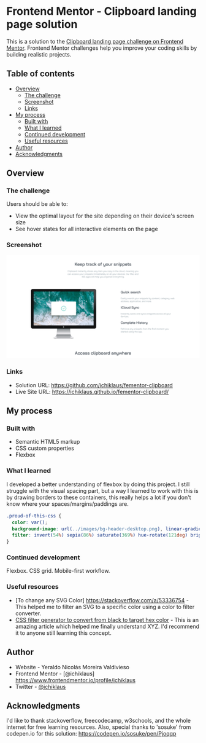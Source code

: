 # Frontend Mentor - Clipboard landing page solution

This is a solution to the [Clipboard landing page challenge on Frontend Mentor](https://www.frontendmentor.io/challenges/clipboard-landing-page-5cc9bccd6c4c91111378ecb9). Frontend Mentor challenges help you improve your coding skills by building realistic projects. 

## Table of contents

- [Overview](#overview)
  - [The challenge](#the-challenge)
  - [Screenshot](#screenshot)
  - [Links](#links)
- [My process](#my-process)
  - [Built with](#built-with)
  - [What I learned](#what-i-learned)
  - [Continued development](#continued-development)
  - [Useful resources](#useful-resources)
- [Author](#author)
- [Acknowledgments](#acknowledgments)



## Overview

### The challenge

Users should be able to:

- View the optimal layout for the site depending on their device's screen size
- See hover states for all interactive elements on the page

### Screenshot

![](./Screenshot-Frontend-Mentor-Clipboard-landing-page.png)


### Links

- Solution URL: https://github.com/ichiklaus/fementor-clipboard
- Live Site URL: https://ichiklaus.github.io/fementor-clipboard/

## My process

### Built with

- Semantic HTML5 markup
- CSS custom properties
- Flexbox


### What I learned

I developed a better understanding of flexbox by doing this project. I still struggle with the visual spacing part, but a way I learned to work with this is by drawing borders to these containers, this really helps a lot if you don't know where your spaces/margins/paddings are.


```css
.proud-of-this-css {
  color: var(); 
  background-image: url(../images/bg-header-desktop.png), linear-gradient(to bottom, rgba(255,255,255,1), rgba(255,255,255,1));
  filter: invert(54%) sepia(86%) saturate(369%) hue-rotate(121deg) brightness(96%) contrast(89%);
}
```



### Continued development

Flexbox.
CSS grid.
Mobile-first workflow.



### Useful resources

- [To change any SVG Color] https://stackoverflow.com/a/53336754 - This helped me to filter an SVG to a specific color using a color to filter converter.
- [CSS filter generator to convert from black to target hex color](https://codepen.io/sosuke/pen/Pjoqqp) - This is an amazing article which helped me finally understand XYZ. I'd recommend it to anyone still learning this concept.



## Author

- Website - Yeraldo Nicolás Moreira Valdivieso
- Frontend Mentor - [@ichiklaus] https://www.frontendmentor.io/profile/ichiklaus
- Twitter - [@ichiklaus](https://www.twitter.com/ichiklaus)


## Acknowledgments

I'd like to thank stackoverflow, freecodecamp, w3schools, and the whole internet for free learning resources. Also, special thanks to 'sosuke' from codepen.io for this solution: https://codepen.io/sosuke/pen/Pjoqqp

